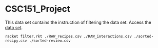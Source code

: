 # CSC151_Project
This data set contains the instruction of filtering the data set.
Access the [data set](https://www.kaggle.com/shuyangli94/food-com-recipes-and-user-interactions).

```racket
racket filter.rkt ./RAW_recipes.csv ./RAW_interactions.csv ./sorted-recipy.csv ./sorted-review.csv
```
